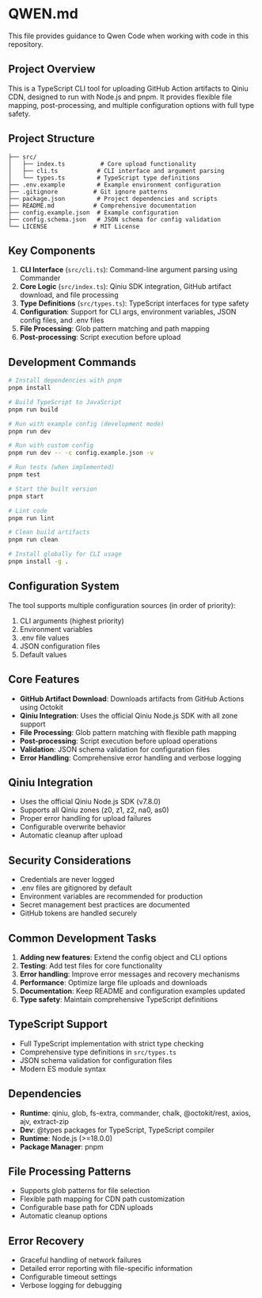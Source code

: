 # QWEN.md

This file provides guidance to Qwen Code when working with code in this repository.

## Project Overview

This is a TypeScript CLI tool for uploading GitHub Action artifacts to Qiniu CDN, designed to run with Node.js and pnpm. It provides flexible file mapping, post-processing, and multiple configuration options with full type safety.

## Project Structure

```
├── src/
│   ├── index.ts          # Core upload functionality
│   ├── cli.ts           # CLI interface and argument parsing
│   └── types.ts         # TypeScript type definitions
├── .env.example         # Example environment configuration
├── .gitignore          # Git ignore patterns
├── package.json         # Project dependencies and scripts
├── README.md           # Comprehensive documentation
├── config.example.json  # Example configuration
├── config.schema.json   # JSON schema for config validation
└── LICENSE             # MIT License
```

## Key Components

1. **CLI Interface** (`src/cli.ts`): Command-line argument parsing using Commander
2. **Core Logic** (`src/index.ts`): Qiniu SDK integration, GitHub artifact download, and file processing
3. **Type Definitions** (`src/types.ts`): TypeScript interfaces for type safety
4. **Configuration**: Support for CLI args, environment variables, JSON config files, and .env files
5. **File Processing**: Glob pattern matching and path mapping
6. **Post-processing**: Script execution before upload

## Development Commands

```bash
# Install dependencies with pnpm
pnpm install

# Build TypeScript to JavaScript
pnpm run build

# Run with example config (development mode)
pnpm run dev

# Run with custom config
pnpm run dev -- -c config.example.json -v

# Run tests (when implemented)
pnpm test

# Start the built version
pnpm start

# Lint code
pnpm run lint

# Clean build artifacts
pnpm run clean

# Install globally for CLI usage
pnpm install -g .
```

## Configuration System

The tool supports multiple configuration sources (in order of priority):
1. CLI arguments (highest priority)
2. Environment variables
3. .env file values
4. JSON configuration files
5. Default values

## Core Features

- **GitHub Artifact Download**: Downloads artifacts from GitHub Actions using Octokit
- **Qiniu Integration**: Uses the official Qiniu Node.js SDK with all zone support
- **File Processing**: Glob pattern matching with flexible path mapping
- **Post-processing**: Script execution before upload operations
- **Validation**: JSON schema validation for configuration files
- **Error Handling**: Comprehensive error handling and verbose logging

## Qiniu Integration

- Uses the official Qiniu Node.js SDK (v7.8.0)
- Supports all Qiniu zones (z0, z1, z2, na0, as0)
- Proper error handling for upload failures
- Configurable overwrite behavior
- Automatic cleanup after upload

## Security Considerations

- Credentials are never logged
- .env files are gitignored by default
- Environment variables are recommended for production
- Secret management best practices are documented
- GitHub tokens are handled securely

## Common Development Tasks

1. **Adding new features**: Extend the config object and CLI options
2. **Testing**: Add test files for core functionality
3. **Error handling**: Improve error messages and recovery mechanisms
4. **Performance**: Optimize large file uploads and downloads
5. **Documentation**: Keep README and configuration examples updated
6. **Type safety**: Maintain comprehensive TypeScript definitions

## TypeScript Support

- Full TypeScript implementation with strict type checking
- Comprehensive type definitions in `src/types.ts`
- JSON schema validation for configuration files
- Modern ES module syntax

## Dependencies

- **Runtime**: qiniu, glob, fs-extra, commander, chalk, @octokit/rest, axios, ajv, extract-zip
- **Dev**: @types packages for TypeScript, TypeScript compiler
- **Runtime**: Node.js (>=18.0.0)
- **Package Manager**: pnpm

## File Processing Patterns

- Supports glob patterns for file selection
- Flexible path mapping for CDN path customization
- Configurable base path for CDN uploads
- Automatic cleanup options

## Error Recovery

- Graceful handling of network failures
- Detailed error reporting with file-specific information
- Configurable timeout settings
- Verbose logging for debugging